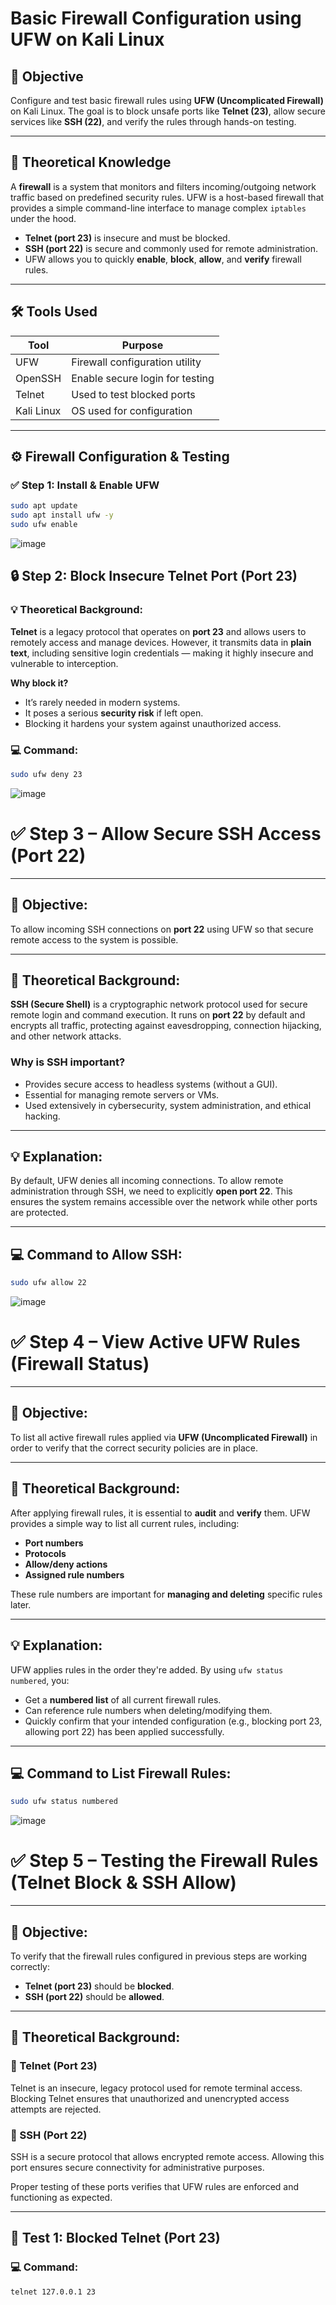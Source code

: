 # Basic Firewall Configuration using UFW on Kali Linux

## 🎯 Objective
Configure and test basic firewall rules using **UFW (Uncomplicated Firewall)** on Kali Linux. The goal is to block unsafe ports like **Telnet (23)**, allow secure services like **SSH (22)**, and verify the rules through hands-on testing.

---

## 🧠 Theoretical Knowledge

A **firewall** is a system that monitors and filters incoming/outgoing network traffic based on predefined security rules. UFW is a host-based firewall that provides a simple command-line interface to manage complex `iptables` under the hood.

- **Telnet (port 23)** is insecure and must be blocked.
- **SSH (port 22)** is secure and commonly used for remote administration.
- UFW allows you to quickly **enable**, **block**, **allow**, and **verify** firewall rules.

---

## 🛠 Tools Used

| Tool        | Purpose                        |
|-------------|--------------------------------|
| UFW         | Firewall configuration utility |
| OpenSSH     | Enable secure login for testing|
| Telnet      | Used to test blocked ports     |
| Kali Linux  | OS used for configuration      |

---

## ⚙️ Firewall Configuration & Testing

### ✅ Step 1: Install & Enable UFW
```bash
sudo apt update
sudo apt install ufw -y
sudo ufw enable
```
![image](https://github.com/user-attachments/assets/ac54c151-e2b2-4bf6-b181-fda0bb028e87)



## 🔒 Step 2: Block Insecure Telnet Port (Port 23)

### 💡 Theoretical Background:
**Telnet** is a legacy protocol that operates on **port 23** and allows users to remotely access and manage devices. However, it transmits data in **plain text**, including sensitive login credentials — making it highly insecure and vulnerable to interception.

**Why block it?**
- It’s rarely needed in modern systems.
- It poses a serious **security risk** if left open.
- Blocking it hardens your system against unauthorized access.

### 💻 Command:
```bash
sudo ufw deny 23
```
![image](https://github.com/user-attachments/assets/06bbc551-6faf-471e-bf1a-66c821e23e80)


# ✅ Step 3 – Allow Secure SSH Access (Port 22)

---

## 🔐 Objective:
To allow incoming SSH connections on **port 22** using UFW so that secure remote access to the system is possible.

---

## 📖 Theoretical Background:

**SSH (Secure Shell)** is a cryptographic network protocol used for secure remote login and command execution. It runs on **port 22** by default and encrypts all traffic, protecting against eavesdropping, connection hijacking, and other network attacks.

### Why is SSH important?
- Provides secure access to headless systems (without a GUI).
- Essential for managing remote servers or VMs.
- Used extensively in cybersecurity, system administration, and ethical hacking.

---

## 💡 Explanation:
By default, UFW denies all incoming connections. To allow remote administration through SSH, we need to explicitly **open port 22**. This ensures the system remains accessible over the network while other ports are protected.

---

## 💻 Command to Allow SSH:
```bash
sudo ufw allow 22
```
![image](https://github.com/user-attachments/assets/47d93c26-8e86-418e-9c6a-84eec723ad8a)



# ✅ Step 4 – View Active UFW Rules (Firewall Status)

---

## 📖 Objective:
To list all active firewall rules applied via **UFW (Uncomplicated Firewall)** in order to verify that the correct security policies are in place.

---

## 🔐 Theoretical Background:

After applying firewall rules, it is essential to **audit** and **verify** them. UFW provides a simple way to list all current rules, including:

- **Port numbers**
- **Protocols**
- **Allow/deny actions**
- **Assigned rule numbers**

These rule numbers are important for **managing and deleting** specific rules later.

---

## 💡 Explanation:

UFW applies rules in the order they're added. By using `ufw status numbered`, you:

- Get a **numbered list** of all current firewall rules.
- Can reference rule numbers when deleting/modifying them.
- Quickly confirm that your intended configuration (e.g., blocking port 23, allowing port 22) has been applied successfully.

---

## 💻 Command to List Firewall Rules:
```bash
sudo ufw status numbered
```
![image](https://github.com/user-attachments/assets/12e043af-0373-41cc-bc95-f648282ad1a0)


# ✅ Step 5 – Testing the Firewall Rules (Telnet Block & SSH Allow)

---

## 🎯 Objective:
To verify that the firewall rules configured in previous steps are working correctly:
- **Telnet (port 23)** should be **blocked**.
- **SSH (port 22)** should be **allowed**.

---

## 📖 Theoretical Background:

### 🔹 Telnet (Port 23)
Telnet is an insecure, legacy protocol used for remote terminal access. Blocking Telnet ensures that unauthorized and unencrypted access attempts are rejected.

### 🔹 SSH (Port 22)
SSH is a secure protocol that allows encrypted remote access. Allowing this port ensures secure connectivity for administrative purposes.

Proper testing of these ports verifies that UFW rules are enforced and functioning as expected.

---

## 🧪 Test 1: Blocked Telnet (Port 23)

### 💻 Command:
```bash
telnet 127.0.0.1 23
```

